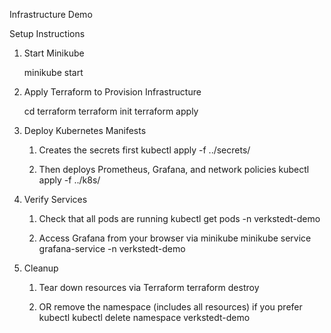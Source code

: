 Infrastructure Demo

Setup Instructions

1. Start Minikube
 
    minikube start


2. Apply Terraform to Provision Infrastructure

     cd terraform
     terraform init
     terraform apply


3. Deploy Kubernetes Manifests

    1. Creates the secrets first
    kubectl apply -f ../secrets/

    2. Then deploys Prometheus, Grafana, and network policies
    kubectl apply -f ../k8s/
    
4.  Verify Services

    1. Check that all pods are running
    kubectl get pods -n verkstedt-demo

    2. Access Grafana from your browser via minikube
    minikube service grafana-service -n verkstedt-demo

5. Cleanup

    1. Tear down resources via Terraform
    terraform destroy

    2. OR remove the namespace (includes all resources) if you prefer kubectl
    kubectl delete namespace verkstedt-demo


